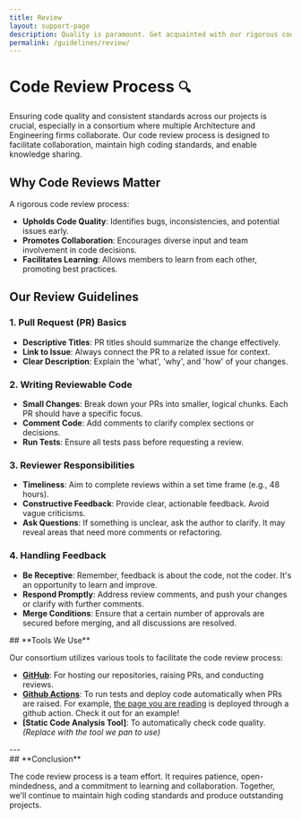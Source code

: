 ```yaml
---
title: Review
layout: support-page
description: Quality is paramount. Get acquainted with our rigorous code review process and understand the criteria that every contribution needs to meet.
permalink: /guidelines/review/
---
```



# **Code Review Process** `🔍`

Ensuring code quality and consistent standards across our projects is crucial, especially in a consortium where multiple Architecture and Engineering firms collaborate. Our code review process is designed to facilitate collaboration, maintain high coding standards, and enable knowledge sharing.

## **Why Code Reviews Matter**

A rigorous code review process:
- **Upholds Code Quality**: Identifies bugs, inconsistencies, and potential issues early.
- **Promotes Collaboration**: Encourages diverse input and team involvement in code decisions.
- **Facilitates Learning**: Allows members to learn from each other, promoting best practices.

## **Our Review Guidelines**

### **1. Pull Request (PR) Basics**

- **Descriptive Titles**: PR titles should summarize the change effectively.
- **Link to Issue**: Always connect the PR to a related issue for context.
- **Clear Description**: Explain the 'what', 'why', and 'how' of your changes.

### **2. Writing Reviewable Code**

- **Small Changes**: Break down your PRs into smaller, logical chunks. Each PR should have a specific focus.
- **Comment Code**: Add comments to clarify complex sections or decisions.
- **Run Tests**: Ensure all tests pass before requesting a review.

### **3. Reviewer Responsibilities**

- **Timeliness**: Aim to complete reviews within a set time frame (e.g., 48 hours).
- **Constructive Feedback**: Provide clear, actionable feedback. Avoid vague criticisms.
- **Ask Questions**: If something is unclear, ask the author to clarify. It may reveal areas that need more comments or refactoring.

### **4. Handling Feedback**

- **Be Receptive**: Remember, feedback is about the code, not the coder. It's an opportunity to learn and improve.
- **Respond Promptly**: Address review comments, and push your changes or clarify with further comments.
- **Merge Conditions**: Ensure that a certain number of approvals are secured before merging, and all discussions are resolved.

<div class="mt-4">
## **Tools We Use**

Our consortium utilizes various tools to facilitate the code review process:

- **[GitHub](https://github.com/)**: For hosting our repositories, raising PRs, and conducting reviews.
- **[Github Actions](https://github.com/features/actions)**: To run tests and deploy code automatically when PRs are raised. For example, [the page you are reading](https://github.com/InnovationDesignConsortium/InnovationDesignConsortium/actions/workflows/pages/pages-build-deployment) is deployed through a github action. Check it out for an example!
- **[Static Code Analysis Tool]**: To automatically check code quality. *(Replace with the tool we pan to use)*
</div>
---
<div class="mt-4">
## **Conclusion**

The code review process is a team effort. It requires patience, open-mindedness, and a commitment to learning and collaboration. Together, we'll continue to maintain high coding standards and produce outstanding projects.
</div>

